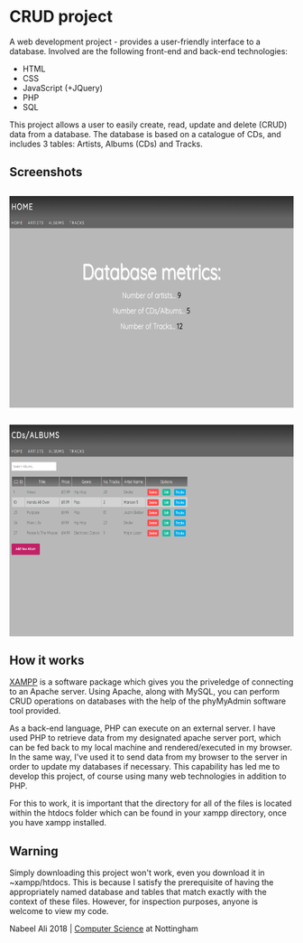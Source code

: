 # CRUD project

A web development project - provides a user-friendly interface to a database. Involved are the following front-end and back-end technologies:
- HTML
- CSS
- JavaScript (+JQuery)
- PHP
- SQL

This project allows a user to easily create, read, update and delete (CRUD) data from a database. The database is based on a catalogue of CDs, and includes 3 tables: Artists, Albums (CDs) and Tracks.

Screenshots
--
<img src = "https://github.com/nabzali/Full-stack-CRUD-project/blob/master/home.PNG?raw=true" width = "652px" height = "375px"><br><br>
<img src = "https://github.com/nabzali/Full-stack-CRUD-project/blob/master/albums.PNG?raw=true" width = "652px" height = "375px"><br><br>
How it works
--
[XAMPP](https://www.apachefriends.org/index.html) is a software package which gives you the priveledge of connecting to an Apache server. Using Apache, along with MySQL, you can perform CRUD operations on databases with the help of the phyMyAdmin software tool provided. 

As a back-end language, PHP can execute on an external server. I have used PHP to retrieve data from my designated apache server port, which can be fed back to my local machine and rendered/executed in my browser. In the same way, I've used it to send data from my browser to the server in order to update my databases if necessary. This capability has led me to develop this project, of course using many web technologies in addition to PHP.

For this to work, it is important that the directory for all of the files is located within the htdocs folder which can be found in your xampp directory, once you have xampp installed.

Warning
--
Simply downloading this project won't work, even you download it in ~xampp/htdocs. This is because I satisfy the prerequisite of having the appropriately named database and tables that match exactly with the context of these files. However, for inspection purposes, anyone is welcome to view my code.

Nabeel Ali 2018 | [Computer Science](https://www.nottingham.ac.uk/computerscience/) at Nottingham
